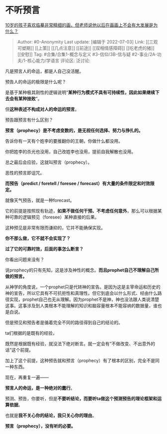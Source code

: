 # 不听预言
[10岁的孩子喜欢临摹非常精细的画，但老师说他以后在画画上不会有大发展是为什么？](https://www.zhihu.com/question/46904078/answer/2555971267)

> Author: #0-Anonymity
> Last update: [编辑于 2022-07-03]
> Link: [[三观可塑期]] [[上策]] [[几点注意]] [[前途]] [[双相情感障碍]] [[吃老虎的猪]] [[安慰]]
> Tag: #合集/合集1-概念与定义 #3-信仰/3B-信与疑 #2-事业/2A-功夫/1-核心能力/学语言
> 评论区:
> 泛讨论:

凡是预言人的命运，都是人自己没活醒。

预告人的命运的极限是什么呢？

是基于某种极其刚性的逻辑说明“**某种行为模式不具有可持续性，因此如果继续下去会有某种挫败**”。

但**这种表述不构成对人的命运的预言**。

预告跟预言有什么区别？

**预言（prophecy）是不考虑变数的，是无视任何选择、努力与挣扎的。**

告诉你有一天有个姓李的要推翻你的王朝，你做什么都没用。

你把姓李的杀光也没用，自己改姓李也没用，提前自我解散也没用。

总之最后会应验，这就叫预言（prophecy）。

恶性的预言即诅咒。

**而预告（predict / foretell / foresee / forecast）有大量的条件限定和时效限定。**

就像天气预告，就是一种forecast。

它的前提是按照现有轨迹，**如果不做任何干预、不考虑任何意外**，那么可以根据某种可靠的逻辑预见（foresee）某种直接的后果。

这种预见是非常有限而谦抑的，它并不能确保实现。

**你不那么做，它不就不会实现了？**

**过了它的可靠时效，后面的事怎么断言？**

你看出问题来没有？

说prophecy的只有先知，这是涉及神性的概念。**而且prophet自己不理解自己所做的预言。**

从神学的角度说，一个prophet只是代转神的宣告。是因为这是主宰命运和历史的神的宣告，所以它具有不可抗拒性和真理性。但它到底会以什么形式、经由什么路径实现，prophet自己也无从理解。因为prophet不是神，神也没法跟人类说清楚这事。这事涉及到人类根本不能理解的知识和脑容量根本不能容纳的数据量，谁也是白说。

但是预见和预告者是循着完全不同的路径得到自己的结论的。

ta们根据的是既有的经验，

既然是根据既有经验，就没法下绝对断言。就一定会有“不做改变、不出意外的话”这个前提。

加上了这个前提，这种预告就和预言（prophecy）有了根本的区别，完全不是同一种东西。

现在，再重复一遍——

**预言人的命运，是一种绝对的蠢行**。

预测、预告，你要听，但是**不要听结论，而要听ta做这个预测预告的理论框架和运算依据**。

也就是**我不关心你的结论，我只关心你的理由**。

**预言（prophecy），没有听的必要。**
